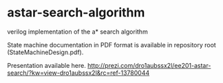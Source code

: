 astar-search-algorithm
======================

verilog implementation of the a* search algorithm

State machine documentation in PDF format is available in repository root (StateMachineDesign.pdf).

Presentation available here.
http://prezi.com/dro1aubssx2l/ee201-astar-search/?kw=view-dro1aubssx2l&rc=ref-13780044
